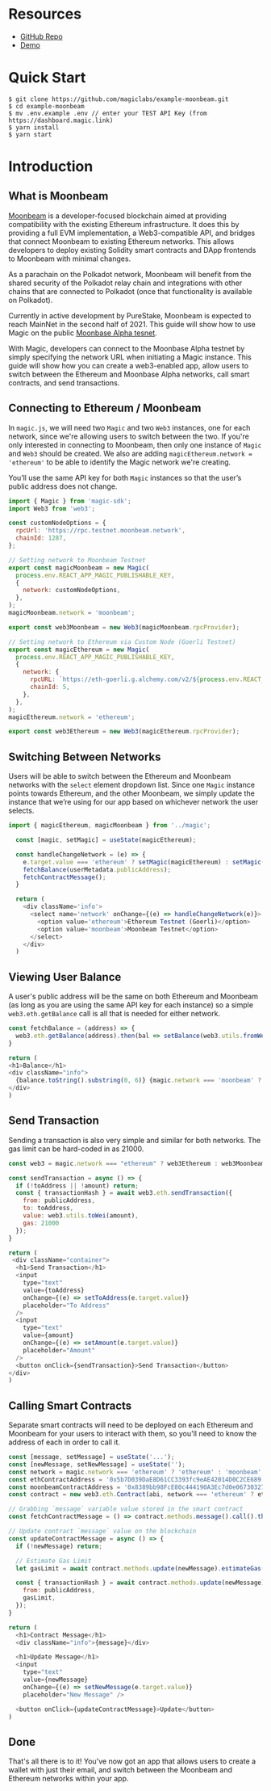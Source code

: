 
# Resources
- [GitHub Repo](https://github.com/magiclabs/example-moonbeam)
- [Demo](https://magic-moonbeam.vercel.app/login)

# Quick Start

```
$ git clone https://github.com/magiclabs/example-moonbeam.git
$ cd example-moonbeam
$ mv .env.example .env // enter your TEST API Key (from https://dashboard.magic.link)
$ yarn install
$ yarn start
```

# Introduction

## What is Moonbeam

[Moonbeam](https://moonbeam.network/) is a developer-focused blockchain aimed at providing compatibility with the existing Ethereum infrastructure. It does this by providing a full EVM implementation, a Web3-compatible API, and bridges that connect Moonbeam to existing Ethereum networks. This allows developers to deploy existing Solidity smart contracts and DApp frontends to Moonbeam with minimal changes.

As a parachain on the Polkadot network, Moonbeam will benefit from the shared security of the Polkadot relay chain and integrations with other chains that are connected to Polkadot (once that functionality is available on Polkadot).

Currently in active development by PureStake, Moonbeam is expected to reach MainNet in the second half of 2021. This guide will show how to use Magic on the public [Moonbase Alpha tesnet](https://docs.moonbeam.network/networks/moonbase/).

With Magic, developers can connect to the Moonbase Alpha testnet by simply specifying the network URL when initiating a Magic instance. This guide will show how you can create a web3-enabled app, allow users to switch between the Ethereum and Moonbase Alpha networks, call smart contracts, and send transactions. 

## Connecting to Ethereum / Moonbeam

In `magic.js`, we will need two `Magic` and two `Web3` instances, one for each network, since we're allowing users to switch between the two. If you're only interested in connecting to Moonbeam, then only one instance of `Magic` and `Web3` should be created. We also are adding `magicEthereum.network = 'ethereum'` to be able to identify the Magic network we're creating.

You’ll use the same API key for both `Magic` instances so that the user’s public address does not change. 

```js
import { Magic } from 'magic-sdk';
import Web3 from 'web3';

const customNodeOptions = {
  rpcUrl: 'https://rpc.testnet.moonbeam.network',
  chainId: 1287,
};

// Setting network to Moonbeam Testnet
export const magicMoonbeam = new Magic(
  process.env.REACT_APP_MAGIC_PUBLISHABLE_KEY, 
  { 
    network: customNodeOptions,
  },
);
magicMoonbeam.network = 'moonbeam';

export const web3Moonbeam = new Web3(magicMoonbeam.rpcProvider);

// Setting network to Ethereum via Custom Node (Goerli Testnet)
export const magicEthereum = new Magic(
  process.env.REACT_APP_MAGIC_PUBLISHABLE_KEY, 
  { 
    network: {
      rpcURL: `https://eth-goerli.g.alchemy.com/v2/${process.env.REACT_APP_ALCHEMY_API_KEY}`,
      chainId: 5,
    },
  },
);
magicEthereum.network = 'ethereum';

export const web3Ethereum = new Web3(magicEthereum.rpcProvider);
```

## Switching Between Networks

Users will be able to switch between the Ethereum and Moonbeam networks with the `select` element dropdown list. Since one `Magic` instance points towards Ethereum, and the other Moonbeam, we simply update the instance that we’re using for our app based on whichever network the user selects.

```js
import { magicEthereum, magicMoonbeam } from '../magic';

  const [magic, setMagic] = useState(magicEthereum);

  const handleChangeNetwork = (e) => {
    e.target.value === 'ethereum' ? setMagic(magicEthereum) : setMagic(magicMoonbeam);
    fetchBalance(userMetadata.publicAddress);
    fetchContractMessage();
  }

  return (
    <div className='info'>
      <select name='network' onChange={(e) => handleChangeNetwork(e)}>
        <option value='ethereum'>Ethereum Testnet (Goerli)</option>
        <option value='moonbeam'>Moonbeam Testnet</option>
      </select>
    </div>
  )
```

## Viewing User Balance

A user's public address will be the same on both Ethereum and Moonbeam (as long as you are using the same API key for each instance) so a simple `web3.eth.getBalance` call is all that is needed for either network.

```js
const fetchBalance = (address) => {
  web3.eth.getBalance(address).then(bal => setBalance(web3.utils.fromWei(bal)))
}

return (
<h1>Balance</h1>
<div className="info">
  {balance.toString().substring(0, 6)} {magic.network === 'moonbeam' ? 'DEV' : 'ETH'}
</div>
)
```

## Send Transaction

Sending a transaction is also very simple and similar for both networks. The gas limit can be hard-coded in as 21000.

```js
const web3 = magic.network === "ethereum" ? web3Ethereum : web3Moonbeam;

const sendTransaction = async () => {
  if (!toAddress || !amount) return;
  const { transactionHash } = await web3.eth.sendTransaction({
    from: publicAddress,
    to: toAddress,
    value: web3.utils.toWei(amount),
    gas: 21000
  });
}

return (
 <div className="container">
  <h1>Send Transaction</h1>
  <input 
    type="text" 
    value={toAddress} 
    onChange={(e) => setToAddress(e.target.value)} 
    placeholder="To Address" 
  />
  <input 
    type="text" 
    value={amount} 
    onChange={(e) => setAmount(e.target.value)} 
    placeholder="Amount" 
  />
  <button onClick={sendTransaction}>Send Transaction</button>
</div>
)
```

## Calling Smart Contracts

Separate smart contracts will need to be deployed on each Ethereum and Moonbeam for your users to interact with them, so you'll need to know the address of each in order to call it. 

```js
const [message, setMessage] = useState('...');
const [newMessage, setNewMessage] = useState('');
const network = magic.network === 'ethereum' ? 'ethereum' : 'moonbeam';
const ethContractAddress = '0x5b7D039DaE8D61CC3393fc9eAE42014D0C2CE689';
const moonbeamContractAddress = '0x8389bb98FcE80c444190A3Ec7d0e0673032771F6';
const contract = new web3.eth.Contract(abi, network === 'ethereum' ? ethContractAddress : moonbeamContractAddress);

// Grabbing `message` variable value stored in the smart contract
const fetchContractMessage = () => contract.methods.message().call().then(setMessage);

// Update contract `message` value on the blockchain
const updateContractMessage = async () => {
  if (!newMessage) return;

  // Estimate Gas Limit
  let gasLimit = await contract.methods.update(newMessage).estimateGas({});

  const { transactionHash } = await contract.methods.update(newMessage).send({ 
    from: publicAddress, 
    gasLimit,
  });
}

return (
  <h1>Contract Message</h1>
  <div className="info">{message}</div>

  <h1>Update Message</h1>
  <input 
    type="text" 
    value={newMessage} 
    onChange={(e) => setNewMessage(e.target.value)} 
    placeholder="New Message" />

  <button onClick={updateContractMessage}>Update</button>
)
```

## Done

That's all there is to it! You've now got an app that allows users to create a wallet with just their email, and switch between the Moonbeam and Ethereum networks within your app.
